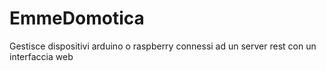 # EmmeDomotica
Gestisce dispositivi arduino o raspberry connessi ad un server rest con un interfaccia web
